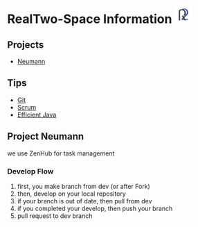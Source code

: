 # RealTwo-Space Information  <img src="https://github.com/RealTwo-Space/Information/blob/master/real_two_space_logo.png?raw=true" width=40, height=40/>

## Projects
- [Neumann](https://github.com/RealTwo-Space/Information/blob/master/neumann.md)

## Tips
- [Git](https://github.com/RealTwo-Space/Information/blob/master/git.md)
- [Scrum](https://github.com/RealTwo-Space/Information/blob/master/scrum.md)
- [Efficient Java](https://github.com/RealTwo-Space/Information/blob/master/efficientJava.md)

## Project Neumann
we use ZenHub for task management

### Develop Flow
1. first, you make branch from dev (or after Fork)
2. then, develop on your local repository
3. if your branch is out of date, then pull from dev
4. if you completed your develop, then push your branch
5. pull request to dev branch
